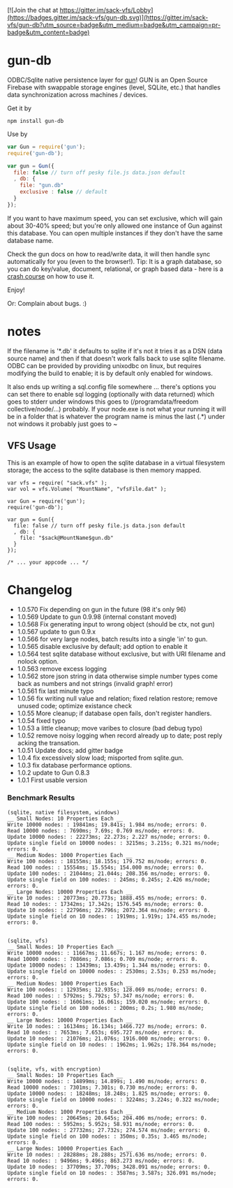 
[![Join the chat at https://gitter.im/sack-vfs/Lobby](https://badges.gitter.im/sack-vfs/gun-db.svg)](https://gitter.im/sack-vfs/gun-db?utm_source=badge&utm_medium=badge&utm_campaign=pr-badge&utm_content=badge)

# gun-db
ODBC/Sqlite native persistence layer for [gun](https://github.com/amark/gun)! GUN is an Open Source Firebase with swappable storage engines (level, SQLite, etc.) that handles data synchronization across machines / devices.


Get it by

`npm install gun-db`

Use by

```javascript
var Gun = require('gun');
require('gun-db');

var gun = Gun({
  file: false // turn off pesky file.js data.json default
  , db: {
    file: "gun.db"
    exclusive : false // default
  }
});
```

If you want to have maximum speed, you can set exclusive, which will gain about 30-40% speed; but you're only allowed one instance of Gun against this database.
You can open multiple instances if they don't have the same database name.

Check the gun docs on how to read/write data, it will then handle sync automatically for you (even to the browser!). Tip: It is a graph database, so you can do key/value, document, relational, or graph based data - here is a [crash course](https://github.com/amark/gun/wiki/graphs) on how to use it.

Enjoy!

Or: Complain about bugs. :)


# notes
   If the filename is '*.db' it defaults to sqlite if it's not it tries it as a DSN (data source name) and then if that doesn't work falls back to use sqlite filename.
   ODBC can be provided by providing unixodbc on linux, but requires modifying the build to enable; it  is by default only enabled for windows.

   It also ends up writing a sql.config file somewhere ... there's options you can set there to enable sql logging (optionally with data returned) which goes to stderr
     under windows this goes to (/programdata/freedom collective/node/...) probably.  If your node.exe is not what your running it will be in a folder that is whatever the program name is minus the last (.*)
     under not windows it probably just goes to ~
     
## VFS Usage

This is an example of how to open the sqlite database in a virtual filesystem storage; the access to the sqlite database 
is then memory mapped.

```
var vfs = require( "sack.vfs" );
var vol = vfs.Volume( "MountName", "vfsFile.dat" );

var Gun = require('gun');
require('gun-db');

var gun = Gun({
  file: false // turn off pesky file.js data.json default
  , db: {
    file: "$sack@MountName$gun.db"
  }
});

/* ... your appcode ... */

```


# Changelog
- 1.0.570 Fix depending on gun in the future (98 it's only 96)
- 1.0.569 Update to gun 0.9.98 (internal constant moved)
- 1.0.568 Fix generating input to wrong object (should be ctx, not gun)
- 1.0.567 update to gun 0.9.x
- 1.0.566 for very large nodes, batch results into a single 'in' to gun.
- 1.0.565 disable exclusive by default; add option to enable it
- 1.0.564 test sqlite database without exclusive, but with URI filename and nolock option.
- 1.0.563 remove excess logging
- 1.0.562 store json string in data  otherwise simple number types come back as numbers and not strings (invalid graph! error)
- 1.0.561 fix last minute typo
- 1.0.56 fix writing null value and relation; fixed relation restore; remove unused code; optimize existance check
- 1.0.55 More cleanup; if database open fails, don't register handlers.
- 1.0.54 fixed typo
- 1.0.53 a little cleanup; move varibes to closure (bad debug typo)
- 1.0.52 remove noisy logging when record already up to date; post reply acking the transation.
- 1.0.51 Update docs; add gitter badge
- 1.0.4 fix excessively slow load; misported from sqlite.gun.
- 1.0.3 fix database performance options.
- 1.0.2 update to Gun 0.8.3
- 1.0.1 First usable version





### Benchmark Results

```
(sqlite, native filesystem, windows)
__ Small Nodes: 10 Properties Each __
Write 10000 nodes: : 19841ms; 19.841s; 1.984 ms/node; errors: 0.
Read 10000 nodes: : 7690ms; 7.69s; 0.769 ms/node; errors: 0.
Update 10000 nodes: : 22273ms; 22.273s; 2.227 ms/node; errors: 0.
Update single field on 10000 nodes: : 3215ms; 3.215s; 0.321 ms/node; errors: 0.
__ Medium Nodes: 1000 Properties Each __
Write 100 nodes: : 18155ms; 18.155s; 179.752 ms/node; errors: 0.
Read 100 nodes: : 15554ms; 15.554s; 154.000 ms/node; errors: 0.
Update 100 nodes: : 21044ms; 21.044s; 208.356 ms/node; errors: 0.
Update single field on 100 nodes: : 245ms; 0.245s; 2.426 ms/node; errors: 0.
__ Large Nodes: 10000 Properties Each __
Write 10 nodes: : 20773ms; 20.773s; 1888.455 ms/node; errors: 0.
Read 10 nodes: : 17342ms; 17.342s; 1576.545 ms/node; errors: 0.
Update 10 nodes: : 22796ms; 22.796s; 2072.364 ms/node; errors: 0.
Update single field on 10 nodes: : 1919ms; 1.919s; 174.455 ms/node; errors: 0.


(sqlite, vfs)
__ Small Nodes: 10 Properties Each __
Write 10000 nodes: : 11667ms; 11.667s; 1.167 ms/node; errors: 0.
Read 10000 nodes: : 7086ms; 7.086s; 0.709 ms/node; errors: 0.
Update 10000 nodes: : 13439ms; 13.439s; 1.344 ms/node; errors: 0.
Update single field on 10000 nodes: : 2530ms; 2.53s; 0.253 ms/node; errors: 0.
__ Medium Nodes: 1000 Properties Each __
Write 100 nodes: : 12935ms; 12.935s; 128.069 ms/node; errors: 0.
Read 100 nodes: : 5792ms; 5.792s; 57.347 ms/node; errors: 0.
Update 100 nodes: : 16061ms; 16.061s; 159.020 ms/node; errors: 0.
Update single field on 100 nodes: : 200ms; 0.2s; 1.980 ms/node; errors: 0.
__ Large Nodes: 10000 Properties Each __
Write 10 nodes: : 16134ms; 16.134s; 1466.727 ms/node; errors: 0.
Read 10 nodes: : 7653ms; 7.653s; 695.727 ms/node; errors: 0.
Update 10 nodes: : 21076ms; 21.076s; 1916.000 ms/node; errors: 0.
Update single field on 10 nodes: : 1962ms; 1.962s; 178.364 ms/node; errors: 0.


(sqlite, vfs, with encryption)
__ Small Nodes: 10 Properties Each __
Write 10000 nodes: : 14899ms; 14.899s; 1.490 ms/node; errors: 0.
Read 10000 nodes: : 7301ms; 7.301s; 0.730 ms/node; errors: 0.
Update 10000 nodes: : 18248ms; 18.248s; 1.825 ms/node; errors: 0.
Update single field on 10000 nodes: : 3224ms; 3.224s; 0.322 ms/node; errors: 0.
__ Medium Nodes: 1000 Properties Each __
Write 100 nodes: : 20645ms; 20.645s; 204.406 ms/node; errors: 0.
Read 100 nodes: : 5952ms; 5.952s; 58.931 ms/node; errors: 0.
Update 100 nodes: : 27732ms; 27.732s; 274.574 ms/node; errors: 0.
Update single field on 100 nodes: : 350ms; 0.35s; 3.465 ms/node; errors: 0.
__ Large Nodes: 10000 Properties Each __
Write 10 nodes: : 28288ms; 28.288s; 2571.636 ms/node; errors: 0.
Read 10 nodes: : 9496ms; 9.496s; 863.273 ms/node; errors: 0.
Update 10 nodes: : 37709ms; 37.709s; 3428.091 ms/node; errors: 0.
Update single field on 10 nodes: : 3587ms; 3.587s; 326.091 ms/node; errors: 0.

```
